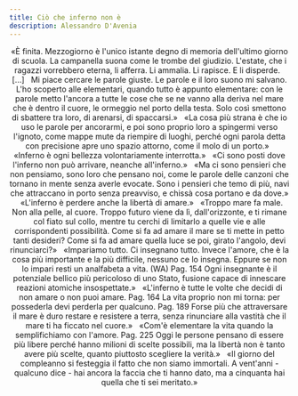 ```yaml
---
title: Ciò che inferno non è
description: Alessandro D'Avenia
---
```

<div align="center">
«È finita. Mezzogiorno è l'unico istante degno di memoria dell'ultimo giorno di scuola. La campanella suona come le trombe del giudizio. L'estate, che i ragazzi vorrebbero eterna, li afferra. Li ammalia. Li rapisce. E li disperde.
&nbsp;
[...]
&nbsp;
Mi piace cercare le parole giuste. Le parole e il loro suono mi salvano. L'ho scoperto alle elementari, quando tutto è appunto elementare: con le parole metto l'ancora a tutte le cose che se ne vanno alla deriva nel mare che è dentro il cuore, le ormeggio nel porto della testa. Solo così smettono di sbattere tra loro, di arenarsi, di spaccarsi.»
&nbsp;
«La cosa più strana è che io uso le parole per ancorarmi, e poi sono proprio loro a spingermi verso l'ignoto, come mappe mute da riempire di luoghi, perché ogni parola detta con precisione apre uno spazio attorno, come il molo di un porto.»
&nbsp;
«Inferno è ogni bellezza volontariamente interrotta.»
&nbsp;
«Ci sono posti dove l'inferno non può arrivare, neanche all'inferno.»
&nbsp;
«Ma ci sono pensieri che non pensiamo, sono loro che pensano noi, come le parole delle canzoni che tornano in mente senza averle evocate. Sono i pensieri che temo di più, navi che attraccano in porto senza preavviso, e chissà cosa portano e da dove.»
&nbsp;
«L'inferno è perdere anche la libertà di amare.»
&nbsp;
«Troppo mare fa male. Non alla pelle, al cuore. Troppo futuro viene da lì, dall'orizzonte, e ti rimane col fiato sul collo, mentre tu cerchi di limitarlo a quelle vie e alle corrispondenti possibilità. Come si fa ad amare il mare se ti mette in petto tanti desideri? Come si fa ad amare quella luce se poi, girato l'angolo, devi rinunciarci?»
&nbsp;
«Impariamo tutto. Ci insegnano tutto. Invece l'amore, che è la cosa più importante e la più difficile, nessuno ce lo insegna. Eppure se non lo impari resti un analfabeta a vita. (WA) Pag. 154
Ogni insegnante è il potenziale bellico più pericoloso di uno Stato, fusione capace di innescare reazioni atomiche insospettate.»
&nbsp;
«L'inferno è tutte le volte che decidi di non amare o non puoi amare. Pag. 164
La vita proprio non mi torna: per possederla devi perderla per qualcuno. Pag. 189
Forse più che attraversare il mare è duro restare e resistere a terra, senza rinunciare alla vastità che il mare ti ha ficcato nel cuore.»
&nbsp;
«Com'è elementare la vita quando la semplifichiamo con l'amore. Pag. 225
Oggi le persone pensano di essere più libere perché hanno milioni di scelte possibili, ma la libertà non è tanto avere più scelte, quanto piuttosto scegliere la verità.»
&nbsp;
«Il giorno del compleanno si festeggia il fatto che non siamo immortali. A vent'anni - qualcuno dice - hai ancora la faccia che ti hanno dato, ma a cinquanta hai quella che ti sei meritato.»
</div>
